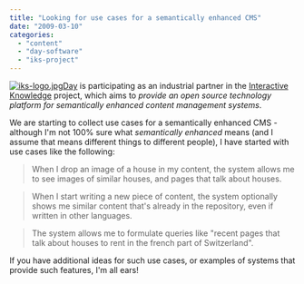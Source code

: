 ```yaml
---
title: "Looking for use cases for a semantically enhanced CMS"
date: "2009-03-10"
categories: 
  - "content"
  - "day-software"
  - "iks-project"
---
```


[![iks-logo.jpg](images/iks-logo.jpg)](http://www.iks-project.eu/)[Day](http://www.day.com) is participating as an industrial partner in the [Interactive Knowledge](http://www.iks-project.eu/) project, which aims to _provide an open source technology platform for semantically enhanced content management systems_.

We are starting to collect use cases for a semantically enhanced CMS - although I'm not 100% sure what _semantically enhanced_ means (and I assume that means different things to different people), I have started with use cases like the following:

> When I drop an image of a house in my content, the system allows me to see images of similar houses, and pages that talk about houses.

> When I start writing a new piece of content, the system optionally shows me similar content that's already in the repository, even if written in other languages.

> The system allows me to formulate queries like "recent pages that talk about houses to rent in the french part of Switzerland".

If you have additional ideas for such use cases, or examples of systems that provide such features, I'm all ears!
